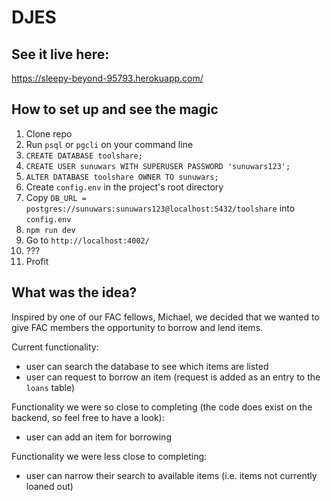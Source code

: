 # DJES

## See it live here: 
https://sleepy-beyond-95793.herokuapp.com/

## How to set up and see the magic
1. Clone repo
2. Run `psql` or `pgcli` on your command line
3. `CREATE DATABASE toolshare;`
4. `CREATE USER sunuwars WITH SUPERUSER PASSWORD 'sunuwars123';`
5. `ALTER DATABASE toolshare OWNER TO sunuwars;`
6. Create `config.env` in the project's root directory
7. Copy `DB_URL = postgres://sunuwars:sunuwars123@localhost:5432/toolshare` into `config.env`
8. `npm run dev`
9. Go to `http://localhost:4002/`
10. ???
11. Profit

## What was the idea?
Inspired by one of our FAC fellows, Michael, we decided that we wanted to give FAC members the opportunity to borrow and lend items. 

Current functionality:
- user can search the database to see which items are listed
- user can request to borrow an item (request is added as an entry to the `loans` table)

Functionality we were so close to completing (the code does exist on the backend, so feel free to have a look):
- user can add an item for borrowing

Functionality we were less close to completing:
- user can narrow their search to available items (i.e. items not currently loaned out)
